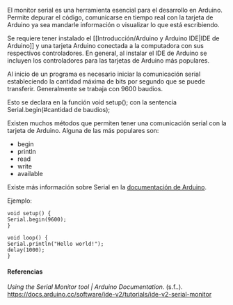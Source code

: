 
El monitor serial es una herramienta esencial para el desarrollo en Arduino. Permite depurar el código, comunicarse en tiempo real con la tarjeta de Arduino ya sea mandarle información o visualizar lo que está escribiendo.

Se requiere tener instalado el [[Introducción/Arduino y Arduino IDE|IDE de Arduino]] y una tarjeta Arduino conectada a la computadora con sus respectivos controladores. En general, al instalar el IDE de Arduino se incluyen los controladores para las tarjetas de Arduino más populares.

Al inicio de un programa es necesario iniciar la comunicación serial estableciendo la cantidad máxima de bits por segundo que se puede transferir. Generalmente se trabaja con 9600 baudios.

Esto se declara en la función void setup(); con la sentencia Serial.begin(#cantidad de baudios);

Existen muchos métodos que permiten tener una comunicación serial con la tarjeta de Arduino. Alguna de las más populares son:
- begin
- println
- read
- write
- available

Existe más información sobre Serial en la [documentación de Arduino](https://www.arduino.cc/reference/en/language/functions/communication/serial/).

Ejemplo:

```
void setup() {
Serial.begin(9600);
}

void loop() {
Serial.println("Hello world!");
delay(1000); 
}
```


#### Referencias

_Using the Serial Monitor tool | Arduino Documentation_. (s.f..).  https://docs.arduino.cc/software/ide-v2/tutorials/ide-v2-serial-monitor